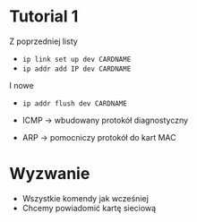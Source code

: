 # Tutorial 1
Z poprzedniej listy
- `ip link set up dev CARDNAME`
- `ip addr add IP dev CARDNAME`

I nowe

- `ip addr flush dev CARDNAME`

- ICMP -> wbudowany protokół diagnostyczny
- ARP -> pomocniczy protokół do kart MAC

# Wyzwanie

- Wszystkie komendy jak wcześniej
- Chcemy powiadomić kartę sieciową